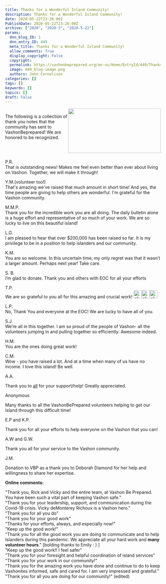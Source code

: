 ```yaml
---
title: Thanks for a Wonderful Island Community!
description: Thanks for a Wonderful Island Community!
date: 2020-05-22T23:26:00Z
PublishDate: 2020-05-22T23:26:00Z
archive: ["2020", "2020-5", "2020-5-22"]
params:
  dnn_blog_ID: 1
  dnn_entry_ID: 449
  meta_title: Thanks for a Wonderful Island Community!
  allow_comments: True
  display_copyright: False
  copyright:
  permalink: https://vashonbeprepared.org/en-us/Home/EntryId/449/Thanks-for-a-Wonderful-Island-Community
  image: 449_blog-image.png
  authors: John Cornelison
categories: []
tags: []
keywords: []
topics: []
draft: False
---
```


<p><a href="/Portals/1/Graphics/EOC/ThankYou.png" target="_blank"><img alt="" src="/Portals/1/Graphics/EOC/ThankYou.png?ver=2020-05-22-183110-933" style="width: 300px; height: 144px; float: right;" /></a><br />The following is a collection of thank you notes that the community has sent to VashonBeprepared! We are honored to be recognized.</p><br /><br /><p>P.R.<br />That is outstanding news! Makes me feel even better than ever about living on Vashon. Together, we will make it through!</p> <p>Y.M.(volunteer too!)<br />That's amazing we've raised that much amount in short time! And yes, the time people are giving to help others are wonderful. I'm grateful for the Vashon community.</p> <p>M.M.P.<br />Thank you for the incredible work you are all doing. The daily bulletin alone is a huge effort and representative of so much of your work. We are so lucky to live on this beautiful island!</p> <p>L.G.<br />I am pleased to hear that over $200,000 has been raised so far. It is my privilege to be in a position to help islanders and our community.</p> <p>K.M.<br />You are so welcome. In this uncertain time, my only regret was that it wasn’t a larger amount. Perhaps next year! Take care.</p> <p>S. B.<br />I’m glad to donate. Thank you and others with EOC for all your efforts</p> <p>T.P.<br />We are so grateful to you all for this amazing and crucial work! <a href="https://vashonbeprepared.org./images/449/Open-Live-Writer-Thanks-for-a-Wonderful-Island-Community_E72A-clip_image003_6.png"><img title="clip_image003" style="margin: 0px; display: inline; background-image: none; border-width: 0px; border-style: solid;" alt="clip_image003" src="https://vashonbeprepared.org./images/449/Open-Live-Writer-Thanks-for-a-Wonderful-Island-Community_E72A-clip_image003_thumb.png" width="26" height="26" /></a><a href="https://vashonbeprepared.org./images/449/Open-Live-Writer-Thanks-for-a-Wonderful-Island-Community_E72A-clip_image003%5b1%5d.png"><img title="clip_image003[1]" style="margin: 0px; display: inline; background-image: none; border-width: 0px; border-style: solid;" alt="clip_image003[1]" src="https://vashonbeprepared.org./images/449/Open-Live-Writer-Thanks-for-a-Wonderful-Island-Community_E72A-clip_image003%5b1%5d_thumb.png" width="26" height="26" /></a><a href="https://vashonbeprepared.org./images/449/Open-Live-Writer-Thanks-for-a-Wonderful-Island-Community_E72A-clip_image003%5b2%5d.png"><img title="clip_image003[2]" style="display: inline; background-image: none; border-width: 0px; border-style: solid;" alt="clip_image003[2]" src="https://vashonbeprepared.org./images/449/Open-Live-Writer-Thanks-for-a-Wonderful-Island-Community_E72A-clip_image003%5b2%5d_thumb.png" width="26" height="26" /></a></p> <p>L.P.<br />No, Thank You and everyone at the EOC! We are lucky to have all of you.</p> <p>S.J.<br />We’re all in this together. I am so proud of the people of Vashon- all the volunteers jumping in and pulling together so efficiently. Awesome indeed.</p> <p>H.M.<br />You are the ones doing great work!</p> <p>C.M.<br />Wow - you have raised a lot. And at a time when many of us have no income. I love this island! Be well.</p> <p>A.A.</p> <p>Thank you to <span style="text-decoration: underline;">all</span> for your support/help! Greatly appreciated.</p> <p>Anonymous </p> <p>Many thanks to all the VashonBePrepared volunteers helping to get our Island through this difficult time!</p> <p>E.P and K.P.</p> <p>Thank you for all your efforts to help everyone on the Vashon that you can!</p> <p>A.W and G.W.</p> <p>Thank you all for your service to the Vashon community.</p> <p>J.M.</p> <p>Donation to VBP as a thank you to Deborah Diamond for her help and willingness to share her expertise. </p> <p><strong>Online comments:</strong></p> <p>"Thank you, Rick and Vicky and the entire team, at Vashon Be Prepared. You have been such a vital part of keeping Vashon safe."<br />"Thank you for your leadership, support, and communication during the Covid-19 crisis. Vicky deMonterey Richoux is a Vashon hero."<br />"Thank you for all you do"<br />"Thank you for your good work"<br />"Thanks for your efforts, always, and especially now!"<br />"Keep up the good work!"<br />"Thank you for all the good work you are doing to communicate and to help Islanders during this pandemic. We appreciate all your hard work and <strong>many volunteer hours</strong>." [bolding thanks to Emily : ) ]<br />"Keep up the good work!! I feel safer"<br />"Thank you for your foresight and helpful coordination of island services"<br />"Thank you for your work in our community!"<br />"Thank you for the amazing work you have done and continue to do to keep Vashonites informed, safe and cared for. I am very impressed and grateful."<br />"Thank you for all you are doing for our community!" (edited) </p>
